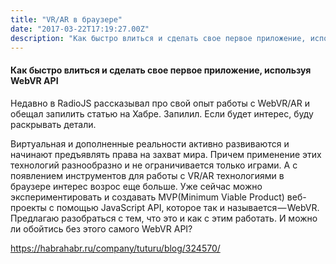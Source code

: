 ```yaml
---
title: "VR/AR в браузере"
date: "2017-03-22T17:19:27.00Z"
description: "Как быстро влиться и сделать свое первое приложение, используя WebVR API Недавно в RadioJS рассказывал про свой опыт работы с We"
---
```


<h4>Как быстро влиться и сделать свое первое приложение, используя WebVR API</h4>
<p>Недавно в RadioJS рассказывал про свой опыт работы с WebVR/AR и обещал запилить статью на Хабре. Запилил. Если будет интерес, буду раскрывать детали.</p>
<p>Виртуальная и дополненные реальности активно развиваются и начинают предъявлять права на захват мира. Причем применение этих технологий разнообразно и не ограничивается только играми. А с появлением инструментов для работы с VR/AR технологиями в браузере интерес возрос еще больше. Уже сейчас можно экспериментировать и создавать MVP(Minimum Viable Product) веб-проекты с помощью JavaScript API, которое так и называется — WebVR. Предлагаю разобраться с тем, что это и как с этим работать. И можно ли обойтись без этого самого WebVR API?</p>
<p><a href="https://habrahabr.ru/company/tuturu/blog/324570/">https://habrahabr.ru/company/tuturu/blog/324570/</a></p>


